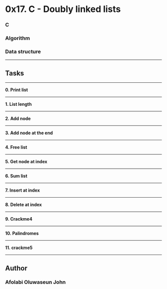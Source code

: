 # **0x17. C - Doubly linked lists** #
### **C**
### **Algorithm**
### **Data structure**
___
## **Tasks** ##
___
  **0. Print list**
___
  **1. List length**
___
  **2. Add node**
___
  **3. Add node at the end**
___
  **4. Free list**
___
  **5. Get node at index**
___
  **6. Sum list**
___
  **7. Insert at index**
___
  **8. Delete at index**
___
  **9. Crackme4**
___
  **10. Palindromes**
___
  **11. crackme5**
___
  
## Author
### Afolabi Oluwaseun John
